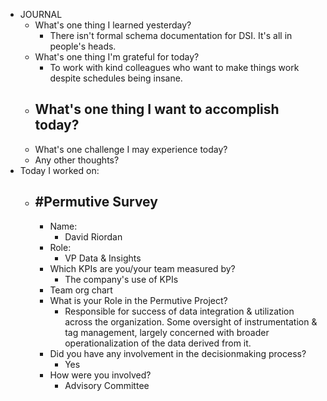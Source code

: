 - JOURNAL
	- What's one thing I learned yesterday?
		- There isn't formal schema documentation for DSI. It's all in people's heads.
	- What's one thing I'm grateful for today?
		- To work with kind colleagues who want to make things work despite schedules being insane.
	- What's one thing I want to accomplish today?
		-
	- What's one challenge I may experience today?
	- Any other thoughts?
- Today I worked on:
	- #Permutive Survey
		-
		- Name:
			- David Riordan
		- Role:
			- VP Data & Insights
		- Which KPIs are you/your team measured by?
			- The company's use of KPIs
		- Team org chart
		- What is your Role in the Permutive Project?
			- Responsible for success of data integration & utilization across the organization. Some oversight of instrumentation & tag management, largely concerned with broader operationalization of the data derived from it.
		- Did you have any involvement in the decisionmaking process?
			- Yes
		- How were you involved?
			- Advisory Committee